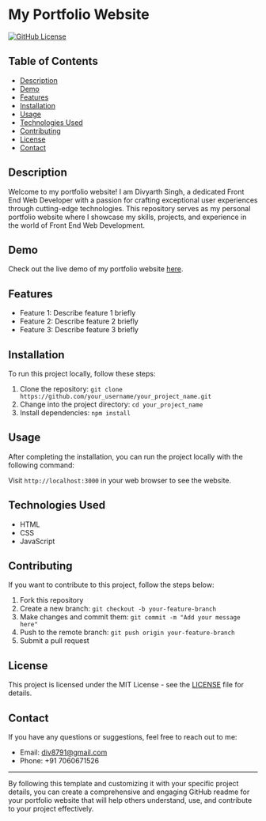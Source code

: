 # My Portfolio Website

[![GitHub License](https://img.shields.io/badge/license-MIT-blue.svg)](https://github.com/your_username/your_project_name/blob/master/LICENSE)

## Table of Contents
- [Description](#description)
- [Demo](#demo)
- [Features](#features)
- [Installation](#installation)
- [Usage](#usage)
- [Technologies Used](#technologies-used)
- [Contributing](#contributing)
- [License](#license)
- [Contact](#contact)

## Description
Welcome to my portfolio website! I am Divyarth Singh, a dedicated Front End Web Developer with a passion for crafting exceptional user experiences through cutting-edge technologies. This repository serves as my personal portfolio website where I showcase my skills, projects, and experience in the world of Front End Web Development.

## Demo
Check out the live demo of my portfolio website [here](https://your-demo-url.com).

## Features
- Feature 1: Describe feature 1 briefly
- Feature 2: Describe feature 2 briefly
- Feature 3: Describe feature 3 briefly

## Installation
To run this project locally, follow these steps:

1. Clone the repository: `git clone https://github.com/your_username/your_project_name.git`
2. Change into the project directory: `cd your_project_name`
3. Install dependencies: `npm install`

## Usage
After completing the installation, you can run the project locally with the following command:

Visit `http://localhost:3000` in your web browser to see the website.

## Technologies Used
- HTML
- CSS
- JavaScript

## Contributing
If you want to contribute to this project, follow the steps below:

1. Fork this repository
2. Create a new branch: `git checkout -b your-feature-branch`
3. Make changes and commit them: `git commit -m "Add your message here"`
4. Push to the remote branch: `git push origin your-feature-branch`
5. Submit a pull request

## License
This project is licensed under the MIT License - see the [LICENSE](https://github.com/your_username/your_project_name/blob/master/LICENSE) file for details.

## Contact
If you have any questions or suggestions, feel free to reach out to me:

- Email: div8791@gmail.com
- Phone: +91 7060671526

---

By following this template and customizing it with your specific project details, you can create a comprehensive and engaging GitHub readme for your portfolio website that will help others understand, use, and contribute to your project effectively.

